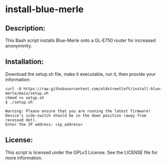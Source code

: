 # install-blue-merle
## Description:
This Bash script installs Blue-Merle onto a GL-E750 router for increased anonyminity.

## Installation:
Download the setup.sh file, make it executable, run it, then provide your information:

```
curl -O https://raw.githubusercontent.com/oldstreetloft/install-blue-merle/main/setup.sh
chmod +x setup.sh
$ ./setup.sh`
```
```
Warning: Please ensure that you are running the latest firmware!
Device's side-switch should be in the down position (away from recessed dot).
Enter the IP address: <ip_address>
```

## License:
This script is licensed under the GPLv3 License. See the LICENSE file for more information.
